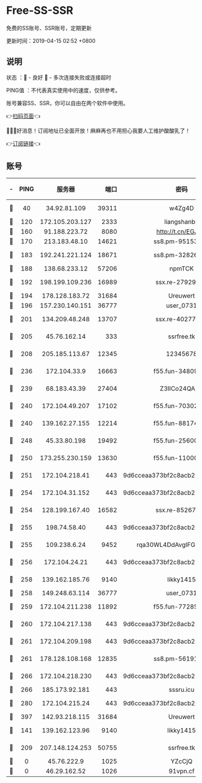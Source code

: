 # Free-SS-SSR

免费的SS账号、SSR账号，定期更新

更新时间：2019-04-15 02:52 +0800

## 说明

状态     ：🙂 - 良好 🙁 - 多次连接失败或连接超时

PING值   ：不代表真实使用中的速度，仅供参考。

账号兼容SS、SSR，你可以自由在两个软件中使用。

👉[扫码页面](https://liesauer.github.io/Free-SS-SSR/)👈

🎉🎉🎉好消息！订阅地址已全面开放！麻麻再也不用担心我要人工维护酸酸乳了！

👉[订阅链接](https://www.liesauer.net/yogurt/subscribe?ACCESS_TOKEN=DAYxR3mMaZAsaqUb)👈

## 账号

|-|PING|服务器|端口|密码|加密方式|区域|
|:----:|:----:|:-----:|-----:|:----:|:----:|:----:|
|🙂|40|34.92.81.109|39311|w4Zg4D|chacha20-ietf|US|
|🙂|120|172.105.203.127|2333|liangshanbo|chacha20|JP|
|🙂|160|91.188.223.72|8080|http://t.cn/EGJIyrl|rc4-md5|RU|
|🙂|170|213.183.48.10|14621|ss8.pm-95153983|rc4-md5|RU|
|🙂|183|192.241.221.124|18671|ss8.pm-32826207|aes-256-cfb|US|
|🙂|188|138.68.233.12|57206|npmTCK|rc4-md5|US|
|🙂|192|198.199.109.236|16989|ssx.re-27929573|aes-256-cfb|US|
|🙂|194|178.128.183.72|31684|Ureuwert|chacha20|US|
|🙂|196|157.230.140.151|36777|user_0731|chacha20|US|
|🙂|201|134.209.48.248|13707|ssx.re-40277635|aes-256-cfb|US|
|🙂|205|45.76.162.14|333|ssrfree.tk|aes-256-cfb|SG|
|🙂|208|205.185.113.67|12345|12345678|aes-256-cfb|US|
|🙂|236|172.104.33.9|16663|f55.fun-34809669|aes-256-cfb|SG|
|🙂|239|68.183.43.39|27404|Z3IICo24QAHu|aes-256-cfb|GB|
|🙂|240|172.104.49.207|17102|f55.fun-70302993|aes-256-cfb|SG|
|🙂|240|139.162.27.155|12214|f55.fun-88174583|aes-256-cfb|SG|
|🙂|248|45.33.80.198|19492|f55.fun-25600628|aes-256-cfb|US|
|🙂|250|173.255.230.159|13630|f55.fun-11000786|aes-256-cfb|US|
|🙂|251|172.104.218.41|443|9d6cceaa373bf2c8acb22e60b6a58be6|aes-256-cfb|US|
|🙂|254|172.104.31.152|443|9d6cceaa373bf2c8acb22e60b6a58be6|aes-256-cfb|US|
|🙂|254|128.199.167.40|16582|ssx.re-85267368|aes-256-cfb|SG|
|🙂|255|198.74.58.40|443|9d6cceaa373bf2c8acb22e60b6a58be6|aes-256-cfb|US|
|🙂|255|109.238.6.24|9452|rqa30WL4DdAvgIFG6Fs3znzTa|aes-256-cfb|FR|
|🙂|256|172.104.24.21|443|9d6cceaa373bf2c8acb22e60b6a58be6|aes-256-cfb|US|
|🙂|258|139.162.185.76|9140|likky1415|aes-256-cfb|DE|
|🙂|258|149.248.63.114|36777|user_0731|chacha20|CA|
|🙂|259|172.104.211.238|11892|f55.fun-77285988|aes-256-cfb|US|
|🙂|260|172.104.217.138|443|9d6cceaa373bf2c8acb22e60b6a58be6|aes-256-cfb|US|
|🙂|261|172.104.209.198|443|9d6cceaa373bf2c8acb22e60b6a58be6|aes-256-cfb|US|
|🙂|261|178.128.108.168|12835|ss8.pm-56191886|aes-256-cfb|SG|
|🙂|266|172.104.218.230|443|9d6cceaa373bf2c8acb22e60b6a58be6|aes-256-cfb|US|
|🙂|266|185.173.92.181|443|sssru.icu|rc4-md5|RU|
|🙂|280|172.104.215.24|443|9d6cceaa373bf2c8acb22e60b6a58be6|aes-256-cfb|US|
|🙂|397|142.93.218.115|31684|Ureuwert|chacha20|IN|
|🙂|141|139.162.123.96|9140|likky1415|aes-256-cfb|JP|
|🙂|209|207.148.124.253|50755|ssrfree.tk|aes-256-cfb|SG|
|🙁|0|45.76.222.9|1025|YZcCjQ|rc4-md5|JP|
|🙁|0|46.29.162.52|1026|91vpn.cf|rc4-md5|RU|
